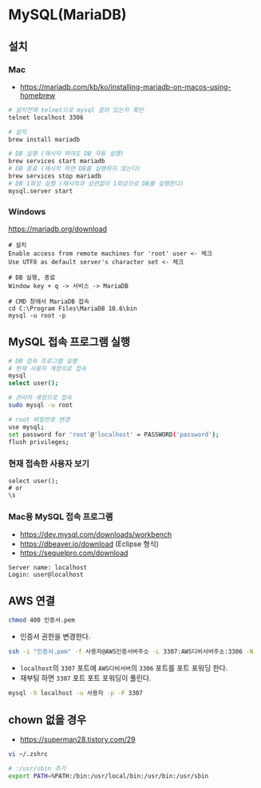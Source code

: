 # MySQL(MariaDB)

## 설치
### Mac
* https://mariadb.com/kb/ko/installing-mariadb-on-macos-using-homebrew
```sh
# 설치전에 telnet으로 mysql 깔려 있는지 확인
telnet localhost 3306

# 설치
brew install mariadb

# DB 실행 (재시작 하여도 DB 자동 실행)
brew services start mariadb
# DB 종료 (재시작 하면 DB를 실행하지 않는다)
brew services stop mariadb
# DB 1회성 실행 (재시작과 상관없이 1회성으로 DB를 실행한다)
mysql.server start
```

### Windows
https://mariadb.org/download
```
# 설치
Enable access from remote machines for 'root' user <- 체크
Use UTF8 as default server's character set <- 체크

# DB 실행, 종료
Window key + q -> 서비스 -> MariaDB

# CMD 창에서 MariaDB 접속
cd C:\Program Files\MariaDB 10.6\bin
mysql -u root -p
```

## MySQL 접속 프로그램 실행
```sh
# DB 접속 프로그램 실행
# 현재 사용자 계정의로 접속
mysql
select user();

# 관리자 계정으로 접속
sudo mysql -u root

# root 비밀번호 변경
use mysql;
set password for 'root'@'localhost' = PASSWORD('password');
flush privileges;
```

### 현재 접속한 사용자 보기
```mysql
select user();
# or
\s
```

### Mac용 MySQL 접속 프로그램
* https://dev.mysql.com/downloads/workbench
* https://dbeaver.io/download (Eclipse 형식)
* https://sequelpro.com/download
```mysql
Server name: localhost
Login: user@localhost
```

## AWS 연결
```sh
chmod 400 인증서.pem
```
* 인증서 권한을 변경한다.

```sh
ssh -i "인증서.pem" -f 사용자@AWS인증서버주소 -L 3307:AWS디비서버주소:3306 -N
```
* `localhost`의 `3307` 포트에 `AWS디비서버`의 `3306` 포트를 포트 포워딩 한다.
* 재부팅 하면 `3307` 포트 포트 포워딩이 풀린다.

```sh
mysql -h localhost -u 사용자 -p -P 3307
```

## chown 없을 경우
* https://superman28.tistory.com/29
```sh
vi ~/.zshrc

# :/usr/sbin 추가
export PATH=%PATH:/bin:/usr/local/bin:/usr/bin:/usr/sbin
```
